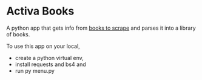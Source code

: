# Activa Books

A python app that gets info from [books to scrape](http://books.toscrape.com) and parses it into a library of books.

To use this app on your local, 
* create a python virtual env, 
* install requests and bs4 and
* run py menu.py